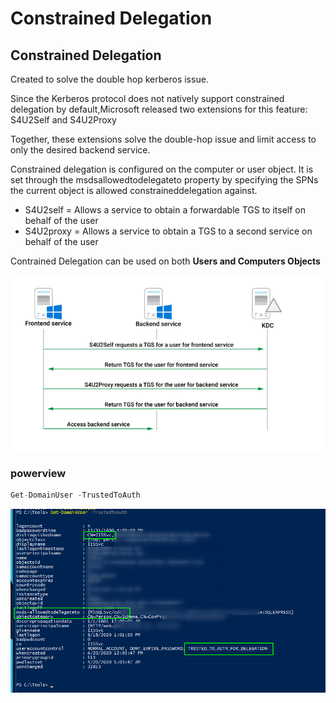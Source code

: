 # Constrained Delegation

## Constrained Delegation

Created to solve the double hop kerberos issue.  
  
Since the Kerberos protocol does not natively support constrained delegation by default,Microsoft released two extensions for this feature: S4U2Self and S4U2Proxy  
  
 Together, these extensions solve the double-hop issue and limit access to only the desired backend service.  
  
 Constrained delegation is configured on the computer or user object. It is set through the msdsallowedtodelegateto property by specifying the SPNs the current object is allowed constraineddelegation against.  
  
- S4U2self = Allows a service to obtain a forwardable TGS to itself on behalf of the user  
- S4U2proxy = Allows a service to obtain a TGS to a second service on behalf of the user  
  
Contrained Delegation can be used on both **Users and Computers Objects**

![](../../../../.gitbook/assets/image%20%2823%29.png)

### powerview 

```csharp
Get-DomainUser -TrustedToAuth
```

![](../../../../.gitbook/assets/image%20%28294%29.png)

